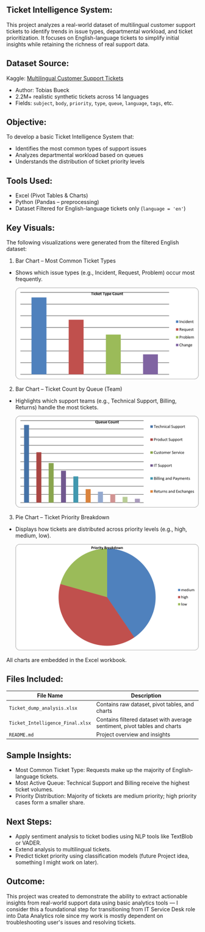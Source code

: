 ## Ticket Intelligence System:

This project analyzes a real-world dataset of multilingual customer support tickets to identify trends in issue types, departmental workload, and ticket prioritization. It focuses on English-language tickets to simplify initial insights while retaining the richness of real support data.


## Dataset Source:

Kaggle: [Multilingual Customer Support Tickets](https://www.kaggle.com/datasets/tobiasbueck/multilingual-customer-support-tickets)  
- Author: Tobias Bueck  
- 2.2M+ realistic synthetic tickets across 14 languages  
- Fields: `subject`, `body`, `priority`, `type`, `queue`, `language`, `tags`, etc.


## Objective:

To develop a basic Ticket Intelligence System that:
- Identifies the most common types of support issues
- Analyzes departmental workload based on queues
- Understands the distribution of ticket priority levels


## Tools Used:

- Excel (Pivot Tables & Charts)
- Python (Pandas – preprocessing)
- Dataset Filtered for English-language tickets only (`language = 'en'`)


## Key Visuals:

The following visualizations were generated from the filtered English dataset:

1. Bar Chart – Most Common Ticket Types
- Shows which issue types (e.g., Incident, Request, Problem) occur most frequently.
  
  ![Chart Preview](Charts/Ticket_type_count.png)
  

2. Bar Chart – Ticket Count by Queue (Team)
- Highlights which support teams (e.g., Technical Support, Billing, Returns) handle the most tickets.
  
  ![Chart Preview](Charts/Queue_count.png)

3. Pie Chart – Ticket Priority Breakdown
- Displays how tickets are distributed across priority levels (e.g., high, medium, low).
  
  ![Chart Preview](Charts/Priority_Breakdown.png)
  
All charts are embedded in the Excel workbook.


## Files Included:

| File Name | Description |
|-----------|-------------|
| `Ticket_dump_analysis.xlsx` | Contains raw dataset, pivot tables, and charts |
| `Ticket_Intelligence_Final.xlsx` | Contains filtered dataset with average sentiment, pivot tables and charts |
| `README.md` | Project overview and insights |


## Sample Insights:

- Most Common Ticket Type: Requests make up the majority of English-language tickets.
- Most Active Queue: Technical Support and Billing receive the highest ticket volumes.
- Priority Distribution: Majority of tickets are medium priority; high priority cases form a smaller share.


## Next Steps:

- Apply sentiment analysis to ticket bodies using NLP tools like TextBlob or VADER.
- Extend analysis to multilingual tickets.
- Predict ticket priority using classification models (future Project idea, something I might work on later).


## Outcome:

This project was created to demonstrate the ability to extract actionable insights from real-world support data using basic analytics tools — I consider this a foundational step for transitioning from IT Service Desk role into Data Analytics role since my work is mostly dependent on troubleshooting user's issues and resolving tickets.


